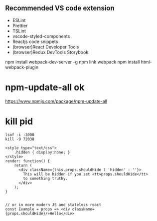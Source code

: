 ## Recommended VS code extension
- ESLint
- Prettier
- TSLint
- vscode-styled-components
- Reactjs code snippets
- (browser)React Developer Tools
- (browser)Redux DevTools
Storybook

npm install webpack-dev-server -g
npm link webpack
npm install html-webpack-plugin

# npm-update-all ok
https://www.npmjs.com/package/npm-update-all

# kill pid
```
lsof -i :3000
kill -9 72038
```

```
<style type="text/css">
    .hidden { display:none; }
</style>
render: function() {
    return (
      <div className={this.props.shouldHide ? 'hidden' : ''}>
        This will be hidden if you set <tt>props.shouldHide</tt> 
        to something truthy.
      </div>
    );
}


// or in more modern JS and stateless react
const Example = props => <div className={props.shouldHide}/>Hello</div>
```
